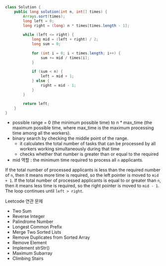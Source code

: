 

```java
class Solution {
    public long solution(int n, int[] times) {
        Arrays.sort(times);
        long left = 0;
        long right = (long) n * times[times.length - 1];
        
        while (left <= right) {
            long mid = (left + right) / 2;
            long sum = 0;
            
            for (int i = 0; i < times.length; i++) {
                sum += mid / times[i];
            }
            
            if (sum < n) {
                left = mid + 1;
            } else {
                right = mid - 1;
            }
        }
        
        return left;
    }
}

```

* possible range  = 0 (the minimum possible time) to n * max_time (the maximum possible time, where max_time is the maximum processing time among all the workers).
* binary search by checking the middle point of the range.
	* it calculates the total number of tasks that can be processed by all workers working simultaneously during that time
	* checks whether that number is greater than or equal to the required
* mid 역할  : the minimum time required to process all `n` applicants.

If the total number of processed applicants is less than the required number of `n`, then it means more time is required, so the left pointer is moved to `mid + 1`. If the total number of processed applicants is equal to or greater than `n`, then it means less time is required, so the right pointer is moved to `mid - 1`. The loop continues until `left > right`.


Leetcode 연관 문제 
-   Two Sum
-   Reverse Integer
-   Palindrome Number
-   Longest Common Prefix
-   Merge Two Sorted Lists
-   Remove Duplicates from Sorted Array
-   Remove Element
-   Implement strStr()
-   Maximum Subarray
-   Climbing Stairs